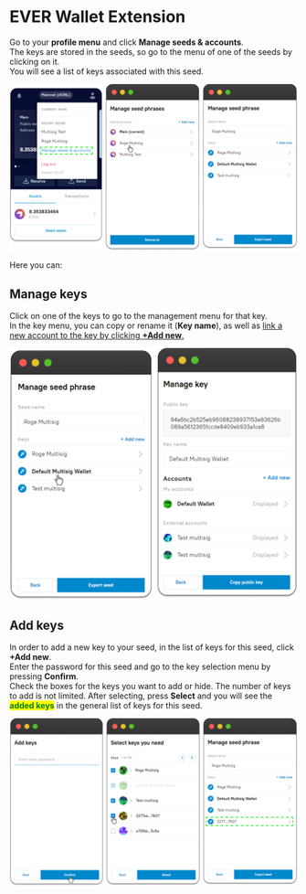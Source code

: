 # EVER Wallet Extension

Go to your **profile menu** and click **Manage seeds & accounts**. \
The keys are stored in the seeds, so go to the menu of one of the seeds by clicking on it. \
You will see a list of keys associated with this seed.&#x20;

![](<../../.gitbook/assets/image (40).png>)

Here you can:

## Manage keys

Click on one of the keys to go to the management menu for that key. \
In the key menu, you can copy or rename it (**Key name**), as well as [link a new account to the key by clicking **+Add new**.](../account-management/)

![](<../../.gitbook/assets/image (48).png>)

## Add keys

In order to add a new key to your seed, in the list of keys for this seed, click **+Add new**. \
Enter the password for this seed and go to the key selection menu by pressing **Confirm**.\
Check the boxes for the keys you want to add or hide. The number of keys to add is not limited. After selecting, press **Select** and you will see the <mark style="color:green;">**added keys**</mark> in the general list of keys for this seed.

![](<../../.gitbook/assets/image (50).png>)

